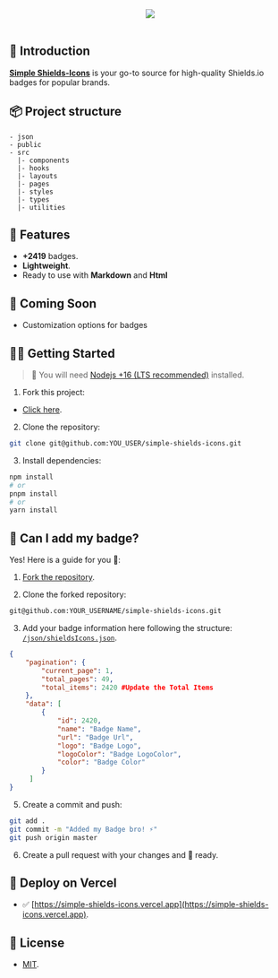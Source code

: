 <div align="center">
  <a href="https://simple-shields-icons.vercel.app">
  <img src="https://simple-shields-icons.vercel.app/images/banner.png" />
  </a>
  <br /><br />
</div>

## 👋 Introduction

[**Simple Shields-Icons**](https://simple-shields-icons.vercel.app) is your go-to source for high-quality Shields.io badges for popular brands.

## 📦 Project structure

```
- json
- public
- src
  |- components
  |- hooks
  |- layouts
  |- pages
  |- styles
  |- types
  |- utilities
```

## 🎉 Features

- **+2419** badges.
- **Lightweight**.
- Ready to use with **Markdown** and **Html**

## 🚧 Coming Soon

- Customization options for badges

## 👨‍🚀 Getting Started

> 🚧 You will need [Nodejs +16 (LTS recommended)](https://nodejs.org/en/) installed.

1. Fork this project:

- [Click here](https://github.com/NastykSwED/simple-shields-icons/fork).

2. Clone the repository:

```bash
git clone git@github.com:YOU_USER/simple-shields-icons.git
```

3. Install dependencies:

```bash
npm install
# or
pnpm install
# or
yarn install
```

## 🤔 Can I add my badge?

Yes! Here is a guide for you 🥳:

1. [Fork the repository](https://github.com/NastykSwED/simple-shields-icons/fork).

2. Clone the forked repository:

```bash
git@github.com:YOUR_USERNAME/simple-shields-icons.git
```

3. Add your badge information here following the structure: [`/json/shieldsIcons.json`](https://github.com/pheralb/svgl/blob/main/data/svgs.json).

```json
{
	"pagination": {
		"current_page": 1,
		"total_pages": 49,
		"total_items": 2420 #Update the Total Items
	},
	"data": [
		{
			"id": 2420,
			"name": "Badge Name",
			"url": "Badge Url",
			"logo": "Badge Logo",
			"logoColor": "Badge LogoColor",
			"color": "Badge Color"
		}
     ]
}
```

5. Create a commit and push:

```bash
git add .
git commit -m "Added my Badge bro! ⚡"
git push origin master
```

6. Create a pull request with your changes and 🥳 ready.

## 🎉 Deploy on Vercel

- ✅ [https://simple-shields-icons.vercel.app](https://simple-shields-icons.vercel.app).

## 🔑 License

- [MIT](https://github.com/NastykSwED/simple-shields-icons/blob/master/License).
